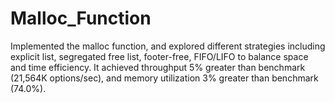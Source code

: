 # Malloc_Function
Implemented the malloc function, and explored different strategies including explicit list, segregated free list, footer-free, FIFO/LIFO to balance space and time efficiency. It achieved throughput 5% greater than benchmark (21,564K options/sec), and memory utilization 3% greater than benchmark (74.0%).
